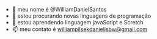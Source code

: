 - 👋 meu nome é @WilliamDanielSantos
- 👀 estou procurando novas linguagens de programação 
- 🌱 estou aprendendo linguagem javaScript e Scretch 
- 📫 meu contato é williampilsekdanieljsbw@gmail.com



<!---
WilliamDanielSantos/WilliamDanielSantos is a ✨ special ✨ repository because its `README.md` (this file) appears on your GitHub profile.
You can click the Preview link to take a look at your changes.
--->
